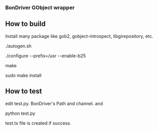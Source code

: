 ###  BonDriver GObject wrapper

## How to build
Install many package like gob2, gobject-introspect, libgirepository, etc.

  ./autogen.sh
  
  ./configure --prefix=/usr --enable-b25
  
  make
  
 sudo make install

## How to test
 edit test.py. BonDriver's Path and channel.
 and
 
 python test.py

 test.ts file is created if success.



